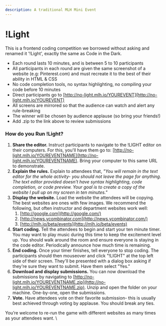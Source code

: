 ```yaml
---
description: A traditional MLH Mini Event
---
```


# !Light

This is a frontend coding competition we borrowed without asking and renamed it '!Light', exactly the same as Code in the Dark.

* Each round lasts 10 minutes, and is between 5 to 10 participants
* All participants in each round are given the same screenshot of a website (e.g: Pinterest.com) and must recreate it to the best of their ability in HTML & CSS
* No code completion tools, no syntax highlighting, no compiling your code before 10 minutes
* Direct participants go to [http://no-light.mlh.io/YOUREVENT](http://no-light.mlh.io/YOUREVENT)
* All screens are mirrored so that the audience can watch and alert any rule-breaking
* The winner will be chosen by audience applause (so bring your friends!)
* Add .zip to the link above to review submissions

### **How do you Run !Light?**

1. **Share the editor.** Instruct participants to navigate to the !LIGHT editor on their computers. For this, you'll have them go to: [http://no-light.mlh.io/YOUREVENTNAME](http://no-light.mlh.io/YOUREVENTNAME). Bring your computer to this same URL to demonstrate.
2. **Explain the rules.** Explain to attendees that, _"You will remain in the text editor for the whole activity- you should not leave the page for anything. The text editor provided doesn't have syntax highlighting, code completion, or code preview. Your goal is to create a copy of the website I pull up on my screen in ten minutes."_
3. **Display the website.** Load the website the attendees will be copying. The best websites are ones with few images. We recommend the following, but often instructor and department websites work well:
   1. [http://google.com](http://google.com/)
   2. [http://news.ycombinator.com](http://news.ycombinator.com/)
   3. [http://mlh.io/beta/events](http://mlh.io/beta/events)
4. **Start coding.** Tell the attendees to begin and start your ten minute timer. You may want to play music during this time to keep the excitement level up. You should walk around the room and ensure everyone is staying in the code editor. Periodically announce how much time is remaining.
5. **End coding.** Once your timer finishes, tell everyone to stop coding. The participants should then mouseover and click "!LIGHT" at the top left side of their screen. They'll be presented with a dialog box asking if they're sure they want to submit. Have them select "Yes."
6. **Download and display submissions.** You can now download the submissions by navigating to [http://no-light.mlh.io/YOUREVENTNAME.zip](http://no-light.mlh.io/YOUREVENTNAME.zip). Unzip and open the folder on your machine. One-by-one, open the submissions.
7. **Vote.** Have attendees vote on their favorite submission- this is usually best achieved through voting by applause. You should break any ties.

You’re welcome to re-run the game with different websites as many times as your attendees want. \
